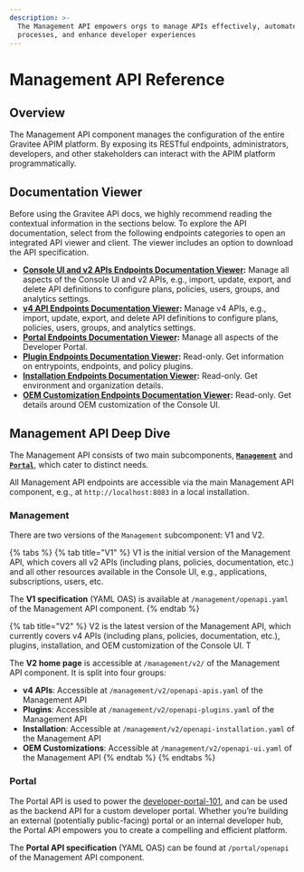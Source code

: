 ```yaml
---
description: >-
  The Management API empowers orgs to manage APIs effectively, automate
  processes, and enhance developer experiences
---
```


# Management API Reference

## Overview

The Management API component manages the configuration of the entire Gravitee APIM platform. By exposing its RESTful endpoints, administrators, developers, and other stakeholders can interact with the APIM platform programmatically.

## Documentation Viewer

Before using the Gravitee API docs, we highly recommend reading the contextual information in the sections below. To explore the API documentation, select from the following endpoints categories to open an integrated API viewer and client. The viewer includes an option to download the API specification.

* [**Console UI and v2 APIs Endpoints Documentation Viewer**](https://gravitee-io-labs.github.io/mapi-v1-docs/#tag/api-alerts)**:** Manage all aspects of the Console UI and v2 APIs, e.g., import, update, export, and delete API definitions to configure plans, policies, users, groups, and analytics settings.
* [**v4 API Endpoints Documentation Viewer**](https://gravitee-io-labs.github.io/mapi-v2-docs-openapi-apis/)**:** Manage v4 APIs, e.g., import, update, export, and delete API definitions to configure plans, policies, users, groups, and analytics settings.
* [**Portal Endpoints Documentation Viewer**](https://gravitee-io-labs.github.io/mapi-v2-docs-openapi-portal/)**:** Manage all aspects of the Developer Portal.
* [**Plugin Endpoints Documentation Viewer**](https://gravitee-io-labs.github.io/mapi-v2-docs-openapi-plugins/)**:** Read-only. Get information on entrypoints, endpoints, and policy plugins.
* [**Installation Endpoints Documentation Viewer**](https://gravitee-io-labs.github.io/mapi-v2-docs-openapi-installation/)**:** Read-only. Get environment and organization details.
* [**OEM Customization Endpoints Documentation Viewer**](https://gravitee-io-labs.github.io/mapi-v2-docs-openapi-ui/)**:** Read-only. Get details around OEM customization of the Console UI.

## Management API Deep Dive

The Management API consists of two main subcomponents, [**`Management`**](management-api-reference.md#management) and [**`Portal`**](management-api-reference.md#portal), which cater to distinct needs.&#x20;

All Management API endpoints are accessible via the main Management API component, e.g., at `http://localhost:8083` in a local installation.

### Management

There are two versions of the `Management` subcomponent: V1 and V2.

{% tabs %}
{% tab title="V1" %}
V1 is the initial version of the Management API, which covers all v2 APIs (including plans, policies, documentation, etc.) and all other resources available in the Console UI, e.g., applications, subscriptions, users, etc.&#x20;

The **V1 specification** (YAML OAS) is available at `/management/openapi.yaml` of the Management API component.
{% endtab %}

{% tab title="V2" %}
V2 is the latest version of the Management API, which currently covers v4 APIs (including plans, policies, documentation, etc.), plugins, installation, and OEM customization of the Console UI. T

The **V2 home page** is accessible at `/management/v2/` of the Management API component. It is split into four groups:

* **v4 APIs**: Accessible at `/management/v2/openapi-apis.yaml` of the Management API
* **Plugins**: Accessible at `/management/v2/openapi-plugins.yaml` of the Management API
* **Installation**: Accessible at `/management/v2/openapi-installation.yaml` of the Management API
* **OEM Customizations**: Accessible at `/management/v2/openapi-ui.yaml` of the Management API
{% endtab %}
{% endtabs %}

### Portal

The Portal API is used to power the [developer-portal-101](../developer-portal-101/ "mention"), and can be used as the backend API for a custom developer portal. Whether you’re building an external (potentially public-facing) portal or an internal developer hub, the Portal API empowers you to create a compelling and efficient platform.

The **Portal API specification** (YAML OAS) can be found at `/portal/openapi` of the Management API component.

